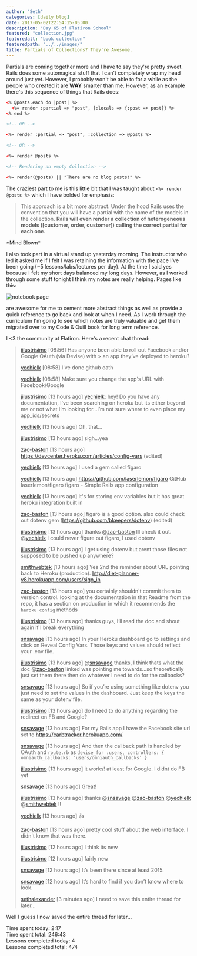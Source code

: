 ```yaml
---
author: "Seth"
categories: [daily blog]
date: 2017-05-02T22:54:15-05:00
description: "Day 65 of Flatiron School"
featured: "collection.jpg"
featuredalt: "book collection"
featuredpath: "../../images/"
title: Partials of Collections? They're Awesome.
---
```


Partials are coming together more and I have to say they're pretty sweet. Rails does some automagical stuff that I can't completely wrap my head around just yet. However, I probably won't be able to for a while as the people who created it are **WAY** smarter than me. However, as an example there's this sequence of things that Rails does:

```html
<% @posts.each do |post| %>
  <%= render :partial => "post", {:locals => {:post => post}} %>
<% end %>

<!-- OR -->

<%= render :partial => "post", :collection => @posts %>

<!-- OR -->

<%= render @posts %>

<!-- Rendering an empty Collection -->

<%= render(@posts) || "There are no blog posts!" %>
```

The craziest part to me is this little bit that I was taught about `<%= render @posts %>` which I have bolded for emphasis:

> This approach is a bit more abstract. Under the hood Rails uses the convention that you will have a partial with the name of the models in the collection. **Rails will even render a collection of heterogeneous models ([customer, order, customer]) calling the correct partial for each one.**

\*Mind Blown\*

I also took part in a virtual stand up yesterday morning. The instructor who led it asked me if I felt I was retaining the information with the pace I've been going (~5 lessons/labs/lectures per day). At the time I said yes because I felt my short days balanced my long days. However, as I worked through some stuff tonight I think my notes are really helping. Pages like this:

![notebook page](../../images/IMG_20170502_221624.jpg)

are awesome for me to cement more abstract things as well as provide a quick reference to go back and look at when I need. As I work through the curriculum I'm going to see which notes are truly valuable and get them migrated over to my Code & Quill book for long term reference.

I <3 the community at Flatiron. Here's a recent chat thread:

> [jilustrisimo][1] [08:56]
> Has anyone been able to roll out Facebook and/or Google OAuth (via Devise) with > an app they’ve deployed to heroku?
>
> [yechielk][2] [08:58]
> I've done github oath
>
> [yechielk][2] [08:58]
> Make sure you change the app's URL with Facebook/Google
>
> [jilustrisimo][1]  [13 hours ago]
> [yechielk][2]: hey! Do you have any documentation, I’ve been searching on heroku but its either beyond me or not what I’m looking for…I’m not sure where to even place my app_ids/secrets
>
> [yechielk][2] [13 hours ago]
> Oh, that...
>
> [jilustrisimo][1] [13 hours ago]
> sigh…yea
>
> [zac-baston][3] [13 hours ago]
> https://devcenter.heroku.com/articles/config-vars (edited)
>
> [yechielk][2] [13 hours ago]
> I used a gem called figaro
>
> [yechielk][2] [13 hours ago]
> https://github.com/laserlemon/figaro
> GitHub
> laserlemon/figaro
> figaro - Simple Rails app configuration
>
> [yechielk][2] [13 hours ago]
> It's for storing env variables but it has great heroku integration built in
>
> [zac-baston][3] [13 hours ago]
> figaro is a good option.  also could check out dotenv gem (https://github.com/bkeepers/dotenv) (edited)
>
> [jilustrisimo][1]  [13 hours ago]
> thanks @[zac-baston][3] Ill check it out. @[yechielk][2] I could never figure out figaro, I used dotenv
>
> [jilustrisimo][1]  [13 hours ago]
> I get using dotenv but arent those files not supposed to be pushed up anywhere?
>
> [smithwebtek][4] [13 hours ago]
> Yes 2nd the reminder about URL pointing back to Heroku (production). http://diet-planner-v8.herokuapp.com/users/sign_in
>
> [zac-baston][3] [13 hours ago]
> you certainly shouldn't commit them to version control.  looking at the documentation in that Readme from the repo, it has a section on production in which it recommends the `heroku config` methods
>
> [jilustrisimo][1] [13 hours ago]
> thanks guys, I’ll read the doc and shout again if I break everything
>
> [snsavage][5] [13 hours ago]
> In your Heroku dashboard go to settings and click on Reveal Config Vars.  Those keys and values should reflect your .env file.
>
> [jilustrisimo][1]  [13 hours ago]
> @[snsavage][5] thanks, I think thats what the doc @[zac-baston][3] linked was pointing me towards…so theoretically just set them there then do whatever I need to do for the callbacks?
>
> [snsavage][5] [13 hours ago]
> So if you’re using something like dotenv you just need to set the values in the dashboard.  Just keep the keys the same as your dotenv file.
>
> [jilustrisimo][1]  [13 hours ago]
> do I need to do anything regarding the redirect on FB and Google?
>
> [snsavage][5] [13 hours ago]
> For my Rails app I have the Facebook site url set to https://carbtracker.herokuapp.com/.
>
> [snsavage][5] [13 hours ago]
> And then the callback path is handled by OAuth and `route.rb` as `devise_for :users, controllers: { omniauth_callbacks: ‘users/omniauth_callbacks’ }`
>
> [jilustrisimo][1]  [13 hours ago]
> it works! at least for Google.  I didnt do FB yet
>
> [snsavage][5] [13 hours ago]
> Great!
>
> [jilustrisimo][1]  [13 hours ago]
> thanks @[snsavage][5] @[zac-baston][3] @[yechielk][2] @[smithwebtek][4] !!
>
> [yechielk][2] [13 hours ago]
> :thumbsup:
>
> [zac-baston][3] [13 hours ago]
> pretty cool stuff about the web interface.  I didn't know that was there.
>
> [jilustrisimo][1]  [12 hours ago]
> I think its new
>
> [jilustrisimo][1]  [12 hours ago]
> fairly new
>
> [snsavage][5] [12 hours ago]
> It’s been there since at least 2015.
>
> [snsavage][5] [12 hours ago]
> It’s hard to find if you don’t know where to look.
>
> [sethalexander][6] [3 minutes ago]
> I need to save this entire thread for later...

Well I guess I now saved the entire thread for later...

Time spent today: 2:17  
Time spent total: 246:43  
Lessons completed today: 4  
Lessons completed total: 474

  [1]:https://github.com/jilustrisimo
  [2]:https://github.com/achasveachas
  [3]:https://github.com/zacscodingclub
  [4]:https://github.com/smithWEBtek
  [5]:https://github.com/snsavage
  [6]:https://github.com/itzsaga
